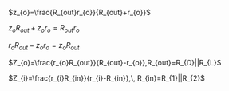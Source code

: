 $z_{o}=\frac{R_{out}r_{o}}{R_{out}+r_{o}}$


$z_{o}R_{out}+z_{o}r_{o}=R_{out}r_{o}$


$r_{o}R_{out}-z_{o}r_{o}=z_{o}R_{out}$


$Z_{o}=\frac{r_{o}R_{out}}{R_{out}-r_{o}},R_{out}=R_{D}||R_{L}$

$Z_{i}=\frac{r_{i}R_{in}}{r_{i}-R_{in}},\, R_{in}=R_{1}||R_{2}$


